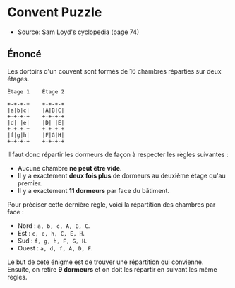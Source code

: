 # Convent Puzzle

-   Source: Sam Loyd's cyclopedia (page 74)

## Énoncé

Les dortoirs d'un couvent sont formés de 16 chambres réparties sur deux étages.

```text
Étage 1    Étage 2

+-+-+-+    +-+-+-+
|a|b|c|    |A|B|C|
+-+-+-+    +-+-+-+
|d| |e|    |D| |E|
+-+-+-+    +-+-+-+
|f|g|h|    |F|G|H|
+-+-+-+    +-+-+-+
```

Il faut donc répartir les dormeurs de façon à respecter les règles suivantes :

-   Aucune chambre **ne peut être vide**.
-   Il y a exactement **deux fois plus** de dormeurs au deuxième étage qu'au premier.
-   Il y a exactement **11 dormeurs** par face du bâtiment.

Pour préciser cette dernière règle, voici la répartition des chambres par face :

-   Nord : `a, b, c, A, B, C`.
-   Est : `c, e, h, C, E, H`.
-   Sud : `f, g, h, F, G, H`.
-   Ouest : `a, d, f, A, D, F`.

Le but de cete énigme est de trouver une répartition qui convienne.  
Ensuite, on retire **9 dormeurs** et on doit les répartir en suivant les même règles.
